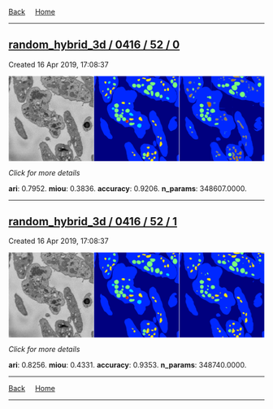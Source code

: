 
[Back](..)&nbsp;&nbsp;&nbsp;&nbsp;&nbsp;[Home](https://leapmanlab.github.io/snapshots)

---

<div class="summary"><a href="0"><h2>random_hybrid_3d / 0416 / 52 / 0</h2></a><p>Created 16 Apr 2019, 17:08:37
</p><a href="0"><img src="0/media/summary.png" align="center"></a><p>
<i>Click for more details</i>
</p></div>

**ari**: 0.7952. **miou**: 0.3836. **accuracy**: 0.9206. **n_params**: 348607.0000. 

---

<div class="summary"><a href="1"><h2>random_hybrid_3d / 0416 / 52 / 1</h2></a><p>Created 16 Apr 2019, 17:08:37
</p><a href="1"><img src="1/media/summary.png" align="center"></a><p>
<i>Click for more details</i>
</p></div>

**ari**: 0.8256. **miou**: 0.4331. **accuracy**: 0.9353. **n_params**: 348740.0000. 

---

[Back](..)&nbsp;&nbsp;&nbsp;&nbsp;&nbsp;[Home](https://leapmanlab.github.io/snapshots)

---